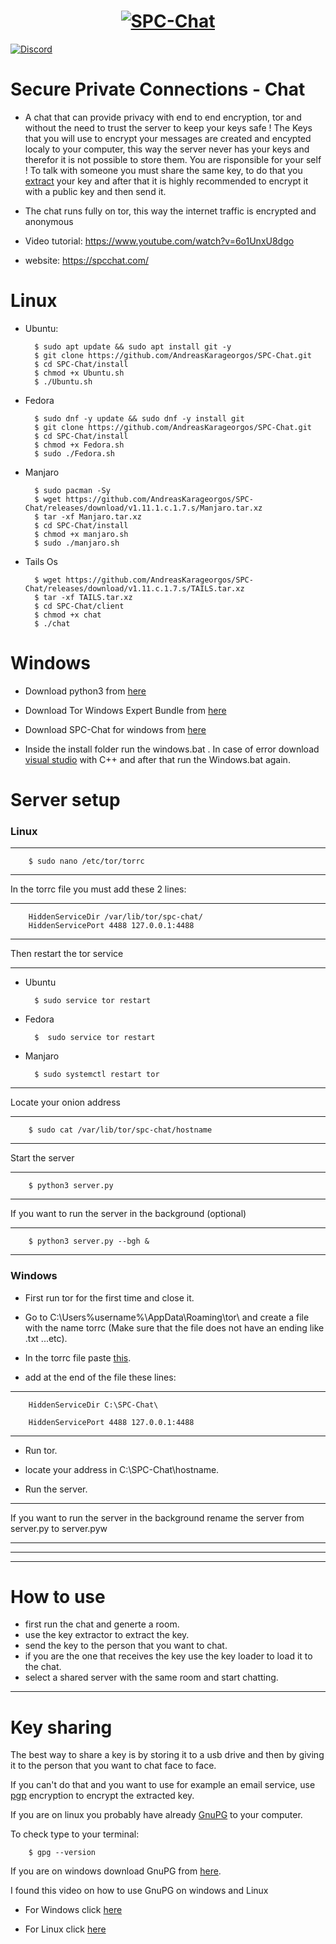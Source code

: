 <h1 align="center">
<a href="https://spcchat.com"><img src="https://raw.githubusercontent.com/AndreasKarageorgos/SPC-Chat/master/client/data/logo/logo.png" title="SPC-Chat"></a>
</h1>

[![Discord](https://discord.com/api/guilds/758523764735606795/widget.png)](https://discord.gg/wSsr73z)

# Secure Private Connections - Chat
* A chat that can provide privacy with end to end encryption, tor and without the need to trust the server to keep your keys safe ! The Keys that you will use to encrypt your messages are created and encypted localy to your computer, this way the server never has your keys and therefor it is not possible to store them. You are risponsible for your self ! To talk with someone you must share the same key, to do that you [extract](https://github.com/AndreasKarageorgos/SPC-Chat#key-extractor) your key and after that it is highly recommended to encrypt it with a public key and then send it.

* The chat runs fully on tor, this way the internet traffic is encrypted and anonymous

* Video tutorial: https://www.youtube.com/watch?v=6o1UnxU8dgo

* website: https://spcchat.com/

# Linux

* Ubuntu:

        $ sudo apt update && sudo apt install git -y 
        $ git clone https://github.com/AndreasKarageorgos/SPC-Chat.git        
        $ cd SPC-Chat/install        
        $ chmod +x Ubuntu.sh        
        $ ./Ubuntu.sh

* Fedora

        $ sudo dnf -y update && sudo dnf -y install git        
        $ git clone https://github.com/AndreasKarageorgos/SPC-Chat.git        
        $ cd SPC-Chat/install        
        $ chmod +x Fedora.sh        
        $ sudo ./Fedora.sh

* Manjaro

        $ sudo pacman -Sy       
        $ wget https://github.com/AndreasKarageorgos/SPC-Chat/releases/download/v1.11.1.c.1.7.s/Manjaro.tar.xz        
        $ tar -xf Manjaro.tar.xz
        $ cd SPC-Chat/install       
        $ chmod +x manjaro.sh
        $ sudo ./manjaro.sh

* Tails Os

        $ wget https://github.com/AndreasKarageorgos/SPC-Chat/releases/download/v1.11.c.1.7.s/TAILS.tar.xz
        $ tar -xf TAILS.tar.xz
        $ cd SPC-Chat/client
        $ chmod +x chat
        $ ./chat

# Windows

* Download python3 from [here](https://www.python.org/)

* Download Tor Windows Expert Bundle from [here](https://www.torproject.org/download/tor/)

* Download SPC-Chat for windows from [here](https://github.com/AndreasKarageorgos/SPC-Chat/releases)

* Inside the install folder run the windows.bat . In case of error download [visual studio](https://visualstudio.microsoft.com/vs/features/cplusplus/) with C++ and after that run the Windows.bat again.

# Server setup

### Linux

---
        $ sudo nano /etc/tor/torrc
---

In the torrc file you must add these 2 lines:

---
        HiddenServiceDir /var/lib/tor/spc-chat/
        HiddenServicePort 4488 127.0.0.1:4488

---

Then restart the tor service

---
* Ubuntu

        $ sudo service tor restart

* Fedora

        $  sudo service tor restart

* Manjaro

        $ sudo systemctl restart tor
---

Locate your onion address

---
        $ sudo cat /var/lib/tor/spc-chat/hostname
---

Start the server

---
        $ python3 server.py
---

If you want to run the server in the background (optional)

---
        $ python3 server.py --bgh &
---


### Windows

* First run tor for the first time and close it.

* Go to C:\Users\%username%\AppData\Roaming\tor\ and create a file with the name torrc (Make sure that the file does not have an ending like .txt ...etc).

* In the torrc file paste [this](https://gitweb.torproject.org/tor.git/plain/src/config/torrc.sample.in).

* add at the end of the file these lines:
---
        HiddenServiceDir C:\SPC-Chat\

        HiddenServicePort 4488 127.0.0.1:4488
---

* Run tor.

* locate your address in C:\SPC-Chat\hostname.

* Run the server.

---

If you want to run the server in the background rename the server from server.py to server.pyw

---
---
---
# How to use

* first run the chat and generte a room.
* use the key extractor to extract the key.
* send the key to the person that you want to chat.
* if you are the one that receives the key use the key loader to load it to the chat.
* select a shared server with the same room and start chatting.
---
# Key sharing

The best way to share a key is by storing it to a usb drive and then by giving it to the person that you want to chat face to face.

If you can't do that and you want to use for example an email service, use [pgp](https://en.wikipedia.org/wiki/Pretty_Good_Privacy) encryption to encrypt the extracted key.

If you are on linux you probably have already [GnuPG](https://gnupg.org/) to your computer.

To check type to your terminal:

        $ gpg --version

If you are on windows download GnuPG from [here](https://gpg4win.org/download.html).

I found this video on how to use GnuPG on windows and Linux

* For Windows click [here](https://www.youtube.com/watch?v=CEADq-B8KtI)

* For Linux click [here](https://youtu.be/CEADq-B8KtI?t=819)